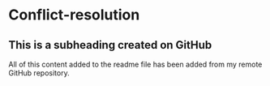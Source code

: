 # Conflict-resolution

## This is a subheading created on GitHub


All of this content added to the readme file has been added from my remote GitHub repository.
